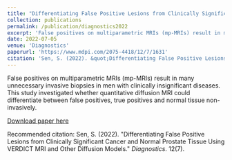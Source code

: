 ```yaml
---
title: "Differentiating False Positive Lesions from Clinically Significant Cancer and Normal Prostate Tissue Using VERDICT MRI and Other Diffusion Models"
collection: publications
permalink: /publication/diagnostics2022
excerpt: 'False positives on multiparametric MRIs (mp-MRIs) result in many unnecessary invasive biopsies in men with clinically insignificant diseases. This study investigated whether quantitative diffusion MRI could differentiate between false positives, true positives and normal tissue non-invasively.'
date: 2022-07-05
venue: 'Diagnostics'
paperurl: 'https://www.mdpi.com/2075-4418/12/7/1631'
citation: 'Sen, S. (2022). &quot;Differentiating False Positive Lesions from Clinically Significant Cancer and Normal Prostate Tissue Using VERDICT MRI and Other Diffusion Models.&quot; <i>Diagnostics</i>. 12(7).'
---
```

False positives on multiparametric MRIs (mp-MRIs) result in many unnecessary invasive biopsies in men with clinically insignificant diseases. This study investigated whether quantitative diffusion MRI could differentiate between false positives, true positives and normal tissue non-invasively.

[Download paper here](https://www.mdpi.com/2075-4418/12/7/1631)

Recommended citation: Sen, S. (2022). "Differentiating False Positive Lesions from Clinically Significant Cancer and Normal Prostate Tissue Using VERDICT MRI and Other Diffusion Models." <i>Diagnostics</i>. 12(7).

